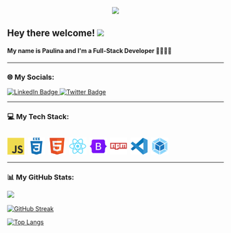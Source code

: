 <div id="header" align="center">
  <img src="https://media.giphy.com/media/L1R1tvI9svkIWwpVYr/giphy.gif" width="300"/>
</div>

<h2>
  Hey there welcome!
  <img src="https://media.giphy.com/media/hvRJCLFzcasrR4ia7z/giphy.gif" width="30px"/>
</h2>

#### My name is Paulina and I'm a Full-Stack Developer 👩🏻‍💻✨

----

### 🌐 My Socials:

<div id="badges">
    <a href="https://www.linkedin.com/in/paulina-gonzalez-cantu/">
    <img src="https://img.shields.io/badge/LinkedIn-blue?style=for-the-badge&logo=linkedin&logoColor=white" alt="LinkedIn Badge"/>
    </a>
    <a href="https://twitter.com/paulinagzzc">
    <img src="https://img.shields.io/badge/Twitter-blue?style=for-the-badge&logo=twitter&logoColor=white" alt="Twitter Badge"/>
    </a>
</div>

---

### 💻 My Tech Stack:
</br>
<div>
    <img src="https://github.com/devicons/devicon/blob/master/icons/javascript/javascript-original.svg" title="JavaScript" alt="JavaScript" width="40" height="40"/>&nbsp;
    <img src="https://github.com/devicons/devicon/blob/master/icons/css3/css3-plain-wordmark.svg"  title="CSS3" alt="CSS" width="40" height="40"/>&nbsp;
    <img src="https://github.com/devicons/devicon/blob/master/icons/html5/html5-original.svg" title="HTML5" alt="HTML" width="40" height="40"/>&nbsp;
    <img src="https://github.com/devicons/devicon/blob/master/icons/react/react-original.svg" title="HTML5" alt="HTML" width="40" height="40"/>&nbsp;
    <img src="https://github.com/devicons/devicon/blob/master/icons/bootstrap/bootstrap-original.svg" title="HTML5" alt="HTML" width="40" height="40"/>&nbsp;
    <img src="https://github.com/devicons/devicon/blob/master/icons/npm/npm-original-wordmark.svg" title="HTML5" alt="HTML" width="40" height="40"/>&nbsp;
    <img src="https://github.com/devicons/devicon/blob/master/icons/vscode/vscode-original.svg" title="HTML5" alt="HTML" width="40" height="40"/>&nbsp;
    <img src="https://github.com/devicons/devicon/blob/master/icons/webpack/webpack-original.svg" title="HTML5" alt="HTML" width="40" height="40"/>&nbsp;
</div>

---

### 📊 My GitHub Stats:
![](https://github-readme-stats.vercel.app/api?username=paulinagonzalezc&theme=dark&hide_border=false&include_all_commits=true&count_private=true)<br/>

[![GitHub Streak](http://github-readme-streak-stats.herokuapp.com?user=paulinagonzalezc&theme=dark&border_radius=9)](https://git.io/streak-stats)

[![Top Langs](https://github-readme-stats.vercel.app/api/top-langs/?username=paulinagonzalezc&layout=compact&theme=vision-friendly-dark)](https://github.com/anuraghazra/github-readme-stats)
